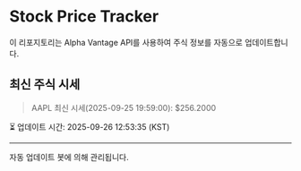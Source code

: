 
# Stock Price Tracker

이 리포지토리는 Alpha Vantage API를 사용하여 주식 정보를 자동으로 업데이트합니다.

## 최신 주식 시세
> AAPL 최신 시세(2025-09-25 19:59:00): $256.2000

⏳ 업데이트 시간: 2025-09-26 12:53:35 (KST)

---
자동 업데이트 봇에 의해 관리됩니다.
